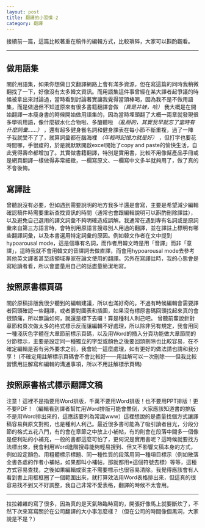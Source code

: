 ```yaml
---
layout: post
title: 翻譯的小習慣-2
category: 翻譯
---
```

接續前一篇，這篇比較著重在稿件的編輯方式，比較瑣碎，大家可以斟酌觀看。

---

## 做用語集

關於用語集，如果你想做日文翻譯網路上會有滿多資源，但在寫這篇的同時我稍微翻找了一下，好像沒有太多韓文資訊。而用語集這件事曾經在某大譯者起爭議的時候被拿出來討論過，當時看到討論著實讓我覺得當頭棒喝，因為我不是不做用語集，而是做過但不知道原來有很多書籍翻譯會做
*（真是井蛙，哈）*
我大概是在開始翻譯一本瘦身書的時候開始做用語集的，因為當時埋頭翻了大概一兩章就發現很多學術用語，像什麼碳水化合物啦、多醣體啦
*（亂掰的，其實我早就忘了當時有什麼詞彙……）*
，還有超多健身餐名詞和健身課表在每小節不斷重複，過了一陣子我就受不了了，就算詞彙都在腦海裡
*（年輕時記憶力就是好）*
，但打字也要花時間哪，手很痠的，於是就默默開啟excel開始了copy and paste的愉快生活，自此覺得壽命都增加了。其實做書籍翻譯，特別是實用書，比較不用像幫產品手冊或是網頁翻譯一樣做得非常細緻，一欄寫原文、一欄寫中文多半就夠用了，做了真的不會後悔。

## 寫譯註

曾聽說沒有必要，但如遇到需要說明的地方我多半還是會寫，主要是希望減少編輯確認稿件時需要重新查找資訊的時間（通常也會跟編輯說明可以斟酌刪除譯註），以及避免自己選用的譯文詞彙不夠明確造成誤解。我通常在遇到專有名詞或是原詞彙來自第三方語言時，會特別用原語言搜尋別人用過的翻譯，並在譯註上標明有哪些翻譯詞彙，以及本書選用特定詞彙的原因。例如韓文作者在文中提到hypoarousal mode，這是個專有名詞，而作者用韓文時是用「音譯」而非「意譯」，這時我就不會用韓文的音譯詞去做直譯，而會用hypoarousal mode去參考其他英文譯者甚至該領域專家在論文使用的翻譯。另外在寫譯註時，我的心態會是寫給讀者看，所以會盡量用自己的話盡量簡潔地寫。

## 按照原書標頁碼

關於原稿排版我很少聽到的編輯建議，所以也滿好奇的。不過有時候編輯會需要譯者回頭確認一些翻譯，或者要對圖表和插圖，如果沒有標原書碼回頭找起來真的會很頭痛，所以無論如何，就還是標下去囉！算是種利人利己吧。
曾聽前輩說針對章節和頁次做太多的格式標示反而讓編輯不好處理，所以除非另有規定，我會用同一種淺灰色字體在大章節前標示頁碼，以及用Word的插入分頁功能做大章節間的分節標示，主要是設定同一種獨立的字型或顏色之後要回頭刪除也比較容易，在不確定編輯是否有另外要求之前，我會統一這麼處理，如有更好的做法請也請和我分享！
(不確定用註解標示頁碼會不會比較好——用註解可以一次刪除——但我比較習慣用註解寫和編輯的溝通事項，所以不用註解標示頁碼) 

## 按照原書格式標示翻譯文稿

注意！這裡不是指要用Word排版，千萬不要用Word排版！也不要用PPT排版！更不要PDF！（編輯看到譯者幫忙用Word排版可能會暈倒，大家應該知道書的排版不是用Word排出來的，這應該要列為常識www）這裡想說的是盡量找個方式讓譯稿容易與原文對照，也是種利人利己。最近很多書可能為了吸引讀者目光，分段分節的格式五花八門，有的會在章節之中放上小補帖，有的則會在段落中間多一個像是便利貼的小補充，一般的書都這麼可怕了，更何況是實用書呢？這時候就要找方法標出來，我會利用Word進階搜尋能夠輕易搜到、但又不影響文稿本身的方式，例如設定顏色、用粗體標示標題、同一種性質的段落用同一種項目標示（例如散落全書各處的作者小補帖，如果都叫小補帖，那就都用※這個符號去標）等等，這種方式容易查找，之後如果編輯或案主不需要標示也很容易清除。我覺得應該會有人看到書上用框框圈了一個範圍出來，就打算效法用Word表格排出來，但這真的很容易找不到又不好調整，我自己非常不愛表格，翻譯的時候不太會用。

---

拉拉雜雜的寫了很多，因為真的是天氣熱臨時寫的，開張好像馬上就要斷炊了，不然下次來寫寫關於在公司翻譯的大小事怎麼樣？（但在公司的時間像個黑洞，大家說是不是？）

